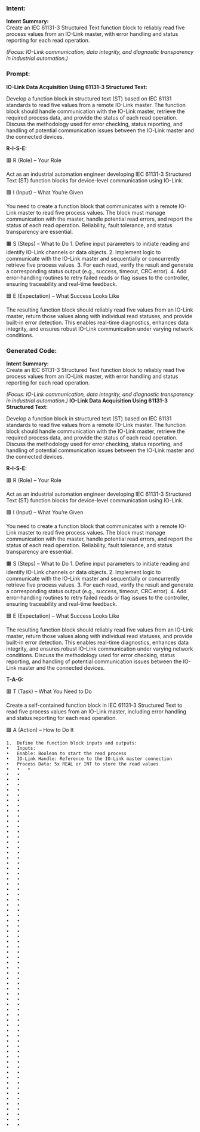 ### Intent:
**Intent Summary:**  
Create an IEC 61131-3 Structured Text function block to reliably read five process values from an IO-Link master, with error handling and status reporting for each read operation.  

*(Focus: IO-Link communication, data integrity, and diagnostic transparency in industrial automation.)*

### Prompt:
**IO-Link Data Acquisition Using 61131-3 Structured Text:**

Develop a function block in structured text (ST) based on IEC 61131 standards to read five values from a remote IO-Link master. The function block should handle communication with the IO-Link master, retrieve the required process data, and provide the status of each read operation. Discuss the methodology used for error checking, status reporting, and handling of potential communication issues between the IO-Link master and the connected devices.

**R-I-S-E:**

🟥 R (Role) – Your Role

Act as an industrial automation engineer developing IEC 61131-3 Structured Text (ST) function blocks for device-level communication using IO-Link.

🟩 I (Input) – What You’re Given

You need to create a function block that communicates with a remote IO-Link master to read five process values. The block must manage communication with the master, handle potential read errors, and report the status of each read operation. Reliability, fault tolerance, and status transparency are essential.

🟧 S (Steps) – What to Do
	1.	Define input parameters to initiate reading and identify IO-Link channels or data objects.
	2.	Implement logic to communicate with the IO-Link master and sequentially or concurrently retrieve five process values.
	3.	For each read, verify the result and generate a corresponding status output (e.g., success, timeout, CRC error).
	4.	Add error-handling routines to retry failed reads or flag issues to the controller, ensuring traceability and real-time feedback.

🟦 E (Expectation) – What Success Looks Like

The resulting function block should reliably read five values from an IO-Link master, return those values along with individual read statuses, and provide built-in error detection. This enables real-time diagnostics, enhances data integrity, and ensures robust IO-Link communication under varying network conditions.

### Generated Code:
**Intent Summary:**  
Create an IEC 61131-3 Structured Text function block to reliably read five process values from an IO-Link master, with error handling and status reporting for each read operation.  

*(Focus: IO-Link communication, data integrity, and diagnostic transparency in industrial automation.)*
**IO-Link Data Acquisition Using 61131-3 Structured Text:**

Develop a function block in structured text (ST) based on IEC 61131 standards to read five values from a remote IO-Link master. The function block should handle communication with the IO-Link master, retrieve the required process data, and provide the status of each read operation. Discuss the methodology used for error checking, status reporting, and handling of potential communication issues between the IO-Link master and the connected devices.

**R-I-S-E:**

🟥 R (Role) – Your Role

Act as an industrial automation engineer developing IEC 61131-3 Structured Text (ST) function blocks for device-level communication using IO-Link.

🟩 I (Input) – What You’re Given

You need to create a function block that communicates with a remote IO-Link master to read five process values. The block must manage communication with the master, handle potential read errors, and report the status of each read operation. Reliability, fault tolerance, and status transparency are essential.

🟧 S (Steps) – What to Do
	1.	Define input parameters to initiate reading and identify IO-Link channels or data objects.
	2.	Implement logic to communicate with the IO-Link master and sequentially or concurrently retrieve five process values.
	3.	For each read, verify the result and generate a corresponding status output (e.g., success, timeout, CRC error).
	4.	Add error-handling routines to retry failed reads or flag issues to the controller, ensuring traceability and real-time feedback.

🟦 E (Expectation) – What Success Looks Like

The resulting function block should reliably read five values from an IO-Link master, return those values along with individual read statuses, and provide built-in error detection. This enables real-time diagnostics, enhances data integrity, and ensures robust IO-Link communication under varying network conditions. Discuss the methodology used for error checking, status reporting, and handling of potential communication issues between the IO-Link master and the connected devices.

**T-A-G:**

🟥 T (Task) – What You Need to Do

Create a self-contained function block in IEC 61131-3 Structured Text to read five process values from an IO-Link master, including error handling and status reporting for each read operation.

🟩 A (Action) – How to Do It

	1.	Define the function block inputs and outputs:
	•	Inputs:
	•	Enable: Boolean to start the read process
	•	IO-Link Handle: Reference to the IO-Link master connection
	•	Process Data: 5x REAL or INT to store the read values
	•	•	•
	•	•
	•	•
	•	•
	•	•
	•	•
	•	•
	•	•
	•	•
	•	•
	•	•
	•	•
	•	•
	•	•
	•	•
	•	•
	•	•
	•	•
	•	•
	•	•
	•	•
	•	•
	•	•
	•	•
	•	•
	•	•
	•	•
	•	•
	•	•
	•	•
	•	•
	•	•
	•	•
	•	•
	•	•
	•	•
	•	•
	•	•
	•	•
	•	•
	•	•
	•	•
	•	•
	•	•
	•	•
	•	•
	•	•
	•	•
	•	•
	•	•
	•	•
	•	•
	•	•
	•	•
	•	•
	•	•
	•	•
	•	•
	•	•
	•	•
	•	•
	•	•
	•	•
	•	•
	•	•
	•	•
	•	•
	•	•
	•	•

